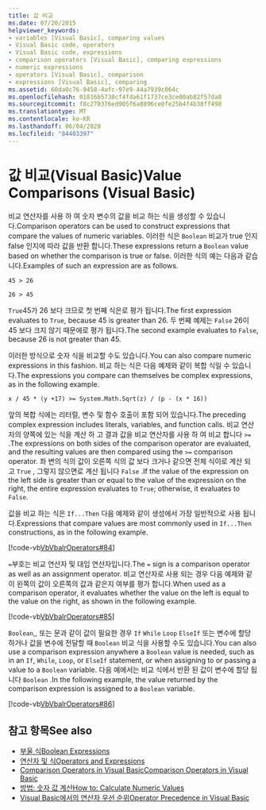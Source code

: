 ```yaml
---
title: 값 비교
ms.date: 07/20/2015
helpviewer_keywords:
- variables [Visual Basic], comparing values
- Visual Basic code, operators
- Visual Basic code, expressions
- comparison operators [Visual Basic], comparing expressions
- numeric expressions
- operators [Visual Basic], comparison
- expressions [Visual Basic], comparing
ms.assetid: 60da0c76-9458-4afc-97e9-44a7939c064c
ms.openlocfilehash: 01816b5730cf4fda61f1737ce3ce00ab82f57da8
ms.sourcegitcommit: f8c270376ed905f6a8896ce0fe25b4f4b38ff498
ms.translationtype: MT
ms.contentlocale: ko-KR
ms.lasthandoff: 06/04/2020
ms.locfileid: "84403397"
---
```

# <a name="value-comparisons-visual-basic"></a><span data-ttu-id="edefb-102">값 비교(Visual Basic)</span><span class="sxs-lookup"><span data-stu-id="edefb-102">Value Comparisons (Visual Basic)</span></span>
<span data-ttu-id="edefb-103">비교 연산자를 사용 하 여 숫자 변수의 값을 비교 하는 식을 생성할 수 있습니다.</span><span class="sxs-lookup"><span data-stu-id="edefb-103">Comparison operators can be used to construct expressions that compare the values of numeric variables.</span></span> <span data-ttu-id="edefb-104">이러한 식은 `Boolean` 비교가 true 인지 false 인지에 따라 값을 반환 합니다.</span><span class="sxs-lookup"><span data-stu-id="edefb-104">These expressions return a `Boolean` value based on whether the comparison is true or false.</span></span> <span data-ttu-id="edefb-105">이러한 식의 예는 다음과 같습니다.</span><span class="sxs-lookup"><span data-stu-id="edefb-105">Examples of such an expression are as follows.</span></span>  
  
 `45 > 26`  
  
 `26 > 45`  
  
 <span data-ttu-id="edefb-106">`True`45가 26 보다 크므로 첫 번째 식은로 평가 됩니다.</span><span class="sxs-lookup"><span data-stu-id="edefb-106">The first expression evaluates to `True`, because 45 is greater than 26.</span></span> <span data-ttu-id="edefb-107">두 번째 예제는 `False` 26이 45 보다 크지 않기 때문에로 평가 됩니다.</span><span class="sxs-lookup"><span data-stu-id="edefb-107">The second example evaluates to `False`, because 26 is not greater than 45.</span></span>  
  
 <span data-ttu-id="edefb-108">이러한 방식으로 숫자 식을 비교할 수도 있습니다.</span><span class="sxs-lookup"><span data-stu-id="edefb-108">You can also compare numeric expressions in this fashion.</span></span> <span data-ttu-id="edefb-109">비교 하는 식은 다음 예제와 같이 복합 식일 수 있습니다.</span><span class="sxs-lookup"><span data-stu-id="edefb-109">The expressions you compare can themselves be complex expressions, as in the following example.</span></span>  
  
 `x / 45 * (y +17) >= System.Math.Sqrt(z) / (p - (x * 16))`  
  
 <span data-ttu-id="edefb-110">앞의 복합 식에는 리터럴, 변수 및 함수 호출이 포함 되어 있습니다.</span><span class="sxs-lookup"><span data-stu-id="edefb-110">The preceding complex expression includes literals, variables, and function calls.</span></span> <span data-ttu-id="edefb-111">비교 연산자의 양쪽에 있는 식을 계산 하 고 결과 값을 비교 연산자를 사용 하 여 비교 합니다 `>=` .</span><span class="sxs-lookup"><span data-stu-id="edefb-111">The expressions on both sides of the comparison operator are evaluated, and the resulting values are then compared using the `>=` comparison operator.</span></span> <span data-ttu-id="edefb-112">좌 변의 식의 값이 오른쪽 식의 값 보다 크거나 같으면 전체 식이로 계산 되 고 `True` , 그렇지 않으면로 계산 됩니다 `False` .</span><span class="sxs-lookup"><span data-stu-id="edefb-112">If the value of the expression on the left side is greater than or equal to the value of the expression on the right, the entire expression evaluates to `True`; otherwise, it evaluates to `False`.</span></span>  
  
 <span data-ttu-id="edefb-113">값을 비교 하는 식은 `If...Then` 다음 예제와 같이 생성에서 가장 일반적으로 사용 됩니다.</span><span class="sxs-lookup"><span data-stu-id="edefb-113">Expressions that compare values are most commonly used in `If...Then` constructions, as in the following example.</span></span>  
  
 [!code-vb[VbVbalrOperators#84](~/samples/snippets/visualbasic/VS_Snippets_VBCSharp/VbVbalrOperators/VB/Class1.vb#84)]  
  
 <span data-ttu-id="edefb-114">`=`부호는 비교 연산자 및 대입 연산자입니다.</span><span class="sxs-lookup"><span data-stu-id="edefb-114">The `=` sign is a comparison operator as well as an assignment operator.</span></span> <span data-ttu-id="edefb-115">비교 연산자로 사용 되는 경우 다음 예제와 같이 왼쪽의 값이 오른쪽의 값과 같은지 여부를 평가 합니다.</span><span class="sxs-lookup"><span data-stu-id="edefb-115">When used as a comparison operator, it evaluates whether the value on the left is equal to the value on the right, as shown in the following example.</span></span>  
  
 [!code-vb[VbVbalrOperators#85](~/samples/snippets/visualbasic/VS_Snippets_VBCSharp/VbVbalrOperators/VB/Class1.vb#85)]  
  
 <span data-ttu-id="edefb-116">`Boolean`,, 또는 문과 같이 값이 필요한 경우 `If` `While` `Loop` `ElseIf` 또는 변수에 할당 하거나 값을 변수에 전달할 때 `Boolean` 비교 식을 사용할 수도 있습니다.</span><span class="sxs-lookup"><span data-stu-id="edefb-116">You can also use a comparison expression anywhere a `Boolean` value is needed, such as in an `If`, `While`, `Loop`, or `ElseIf` statement, or when assigning to or passing a value to a `Boolean` variable.</span></span> <span data-ttu-id="edefb-117">다음 예에서는 비교 식에서 반환 된 값이 변수에 할당 됩니다 `Boolean` .</span><span class="sxs-lookup"><span data-stu-id="edefb-117">In the following example, the value returned by the comparison expression is assigned to a `Boolean` variable.</span></span>  
  
 [!code-vb[VbVbalrOperators#86](~/samples/snippets/visualbasic/VS_Snippets_VBCSharp/VbVbalrOperators/VB/Class1.vb#86)]  
  
## <a name="see-also"></a><span data-ttu-id="edefb-118">참고 항목</span><span class="sxs-lookup"><span data-stu-id="edefb-118">See also</span></span>

- [<span data-ttu-id="edefb-119">부울 식</span><span class="sxs-lookup"><span data-stu-id="edefb-119">Boolean Expressions</span></span>](boolean-expressions.md)
- [<span data-ttu-id="edefb-120">연산자 및 식</span><span class="sxs-lookup"><span data-stu-id="edefb-120">Operators and Expressions</span></span>](index.md)
- [<span data-ttu-id="edefb-121">Comparison Operators in Visual Basic</span><span class="sxs-lookup"><span data-stu-id="edefb-121">Comparison Operators in Visual Basic</span></span>](comparison-operators.md)
- [<span data-ttu-id="edefb-122">방법: 숫자 값 계산</span><span class="sxs-lookup"><span data-stu-id="edefb-122">How to: Calculate Numeric Values</span></span>](how-to-calculate-numeric-values.md)
- [<span data-ttu-id="edefb-123">Visual Basic에서의 연산자 우선 순위</span><span class="sxs-lookup"><span data-stu-id="edefb-123">Operator Precedence in Visual Basic</span></span>](../../../language-reference/operators/operator-precedence.md)
